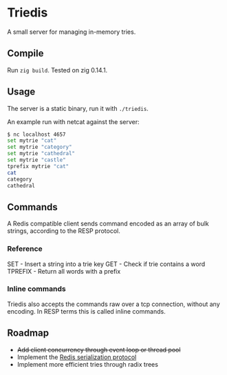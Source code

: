 # Triedis

A small server for managing in-memory tries.

## Compile

Run `zig build`. Tested on zig 0.14.1.

## Usage

The server is a static binary, run it with `./triedis`.

An example run with netcat against the server:

```bash
$ nc localhost 4657
set mytrie "cat"
set mytrie "category"
set mytrie "cathedral"
set mytrie "castle"
tprefix mytrie "cat"
cat
category
cathedral
```

## Commands

A Redis compatible client sends command encoded as an array of bulk strings,
according to the RESP protocol.

### Reference

SET     - Insert a string into a trie key
GET     - Check if trie contains a word
TPREFIX - Return all words with a prefix

### Inline commands

Triedis also accepts the commands raw over a tcp connection, without any encoding.
In RESP terms this is called inline commands.

## Roadmap

* ~~Add client concurrency through event loop or thread pool~~
* Implement the [Redis serialization protocol](https://redis.io/docs/latest/develop/reference/protocol-spec/)
* Implement more efficient tries through radix trees
